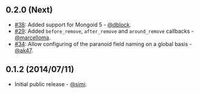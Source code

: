## 0.2.0 (Next)

* [#38](https://github.com/simi/mongoid_paranoia/pull/38): Added support for Mongoid 5 - [@dblock](https://github.com/dblock).
* [#29](https://github.com/simi/mongoid_paranoia/pull/29): Added `before_remove`, `after_remove` and `around_remove` callbacks - [@marcelloma](https://github.com/marcelloma).
* [#34](https://github.com/simi/mongoid_paranoia/pull/34): Allow configuring of the paranoid field naming on a global basis - [@ak47](https://github.com/ak47).

## 0.1.2 (2014/07/11)

* Initial public release - [@simi](https://github.com/simi).
